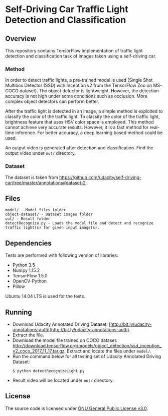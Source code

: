 ﻿
# Self-Driving Car Traffic Light Detection and Classification

## Overview
This repository contains TensorFlow implementation of traffic light detection and classification task of images taken using a self-driving car.

### Method
In order to detect traffic lights, a pre-trained model is used (Single Shot Multibox Detector (SSD) with Inception v2 from the TensorFlow Zoo on MS-COCO dataset).  The object detector is lightweight. However, the detection accuracy is not high under some conditions such as occlusion. More complex object detectors can perform better.

After the traffic light is detected in an image, a simple method is exploited to classify the color of the traffic light. To classify the color of the traffic light, brightness feature that uses HSV color space is employed. This method cannot achieve very accurate results. However, it is a fast method for real-time inference. For better accuracy, a deep learning based method could be used.

An output video is generated after detection and classification. Find the output video under `out/` directory.

### Dataset
The dataset is taken from https://github.com/udacity/self-driving-car/tree/master/annotations#dataset-2.

## Files
```
model/ - Model files folder
object-dataset/ - Dataset images folder
out/ - Result folder
detectRecognize.py - Loads the model file and detect and recognize traffic light(s) for given input image(s).
```

## Dependencies
Tests are performed with following version of libraries:

+ Python 3.5
+ Numpy 1.15.2
+ TensorFlow 1.5.0
+ OpenCV-Python
+ Pillow

Ubuntu 14.04 LTS is used for the tests.

## Running
+ Download Udacity Annotated Driving Dataset: [http://bit.ly/udacity-annotations-autti](http://bit.ly/udacity-annotations-autti).
+ Extract the file.
+ Download the model file trained on COCO dataset: http://download.tensorflow.org/models/object_detection/ssd_inception_v2_coco_2017_11_17.tar.gz. Extract and locate the files under `model/`.
+ Run the command below for all testing set of Udacity Annotated Driving Dataset:
	```
	$ python detectRecognizeLight.py
	```
+ Result video will be located under `out/` directory.

## License
The source code is licensed under [GNU General Public License v3.0](./LICENSE).
